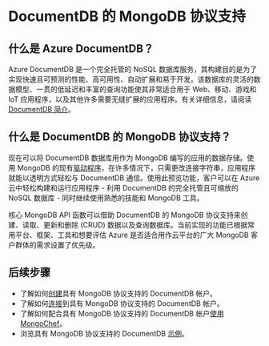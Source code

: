 <properties 
	pageTitle="DocumentDB 的 MongoDB 协议支持 | Azure" 
	description="了解 DocumentDB 的 MongoDB 协议支持（目前以公共预览版提供）。" 
	keywords="mongodb"
	services="documentdb" 
	authors="stephbaron" 
	manager="jhubbard" 
	editor="" 
	documentationCenter=""/>

<tags 
	ms.service="documentdb" 
	ms.date="05/31/2016" 
	wacn.date="06/29/2016"/>

# DocumentDB 的 MongoDB 协议支持

## 什么是 Azure DocumentDB？
Azure DocumentDB 是一个完全托管的 NoSQL 数据库服务，其构建目的是为了实现快速且可预测的性能、高可用性、自动扩展和易于开发。该数据库的灵活的数据模型、一贯的低延迟和丰富的查询功能使其非常适合用于 Web、移动、游戏和 IoT 应用程序，以及其他许多需要无缝扩展的应用程序。有关详细信息，请阅读 [DocumentDB 简介](/documentation/articles/documentdb-introduction)。

## 什么是 DocumentDB 的 MongoDB 协议支持？
现在可以将 DocumentDB 数据库用作为 MongoDB 编写的应用的数据存储。使用 MongoDB 的现有[驱动程序](https://docs.mongodb.org/ecosystem/drivers/)，在许多情况下，只需更改连接字符串，应用程序就能以透明方式轻松与 DocumentDB 通信。使用此预览功能，客户可以在 Azure 云中轻松构建和运行应用程序 - 利用 DocumentDB 的完全托管且可缩放的 NoSQL 数据库 - 同时继续使用熟悉的技能和 MongoDB 工具。

核心 MongoDB API 函数可以借助 DocumentDB 的 MongoDB 协议支持来创建、读取、更新和删除 (CRUD) 数据以及查询数据库。当前实现的功能已根据常用平台、框架、工具和想要评估 Azure 是否适合用作云平台的广大 MongoDB 客户群体的需求设置了优先级。
  

## 后续步骤


- 了解如何[创建](/documentation/articles/documentdb-create-mongodb-account)具有 MongoDB 协议支持的 DocumentDB 帐户。
- 了解如何[连接](/documentation/articles/documentdb-connect-mongodb-account)到具有 MongoDB 协议支持的 DocumentDB 帐户。
- 了解如何配合具有 MongoDB 协议支持的 DocumentDB 帐户[使用 MongoChef](/documentation/articles/documentdb-mongodb-mongochef)。
- 浏览具有 MongoDB 协议支持的 DocumentDB [示例](/documentation/articles/documentdb-mongodb-samples)。

 

<!---HONumber=Mooncake_0627_2016-->